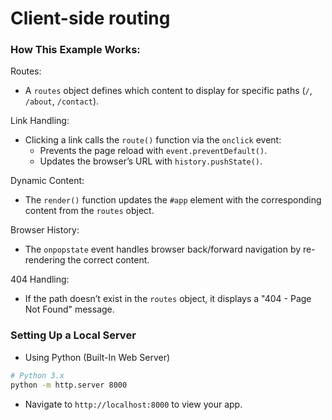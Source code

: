 # Client-side routing
### How This Example Works:

Routes:

- A `routes` object defines which content to display for specific paths (`/`, `/about`, `/contact`).

Link Handling:

- Clicking a link calls the `route()` function via the `onclick` event:
    - Prevents the page reload with `event.preventDefault()`.
    - Updates the browser’s URL with `history.pushState()`.

Dynamic Content:

- The `render()` function updates the `#app` element with the corresponding content from the `routes` object.

Browser History:

- The `onpopstate` event handles browser back/forward navigation by re-rendering the correct content.

404 Handling:

- If the path doesn’t exist in the `routes` object, it displays a "404 - Page Not Found" message.

### Setting Up a Local Server
- Using Python (Built-In Web Server)
```bash
# Python 3.x
python -m http.server 8000
```
- Navigate to `http://localhost:8000` to view your app.
